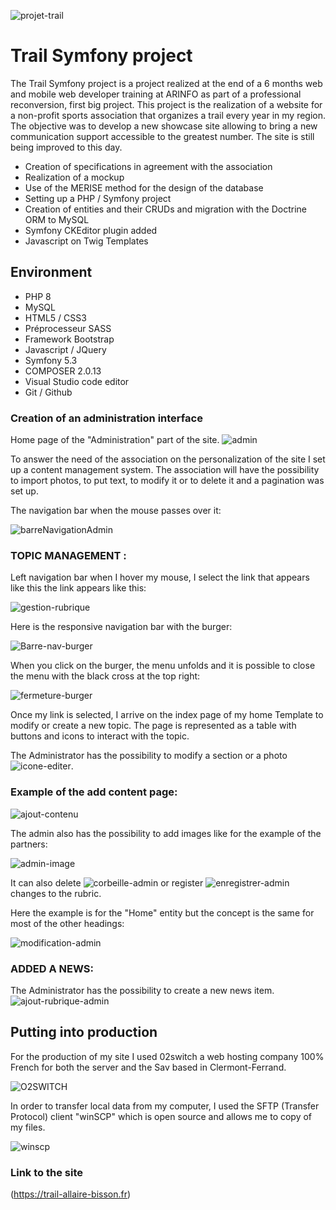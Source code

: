 ![projet-trail](https://user-images.githubusercontent.com/79690181/142174993-346f7110-c2e1-4040-b822-c4d6ae63bd11.png)


# Trail Symfony project

The Trail Symfony project is a project realized at the end of a 6 months web and mobile web developer training at ARINFO as part of a professional reconversion, first big project.
This project is the realization of a website for a non-profit sports association that organizes a trail every year in my region.
The objective was to develop a new showcase site allowing to bring a new communication support
accessible to the greatest number.
The site is still being improved to this day.


* Creation of specifications in agreement with the association
* Realization of a mockup
* Use of the MERISE method for the design of the database
* Setting up a PHP / Symfony project
* Creation of entities and their CRUDs and migration with the Doctrine ORM to MySQL
* Symfony CKEditor plugin added
* Javascript on Twig Templates


## Environment 

* PHP 8
* MySQL
* HTML5 / CSS3
* Préprocesseur SASS
* Framework Bootstrap
* Javascript / JQuery
* Symfony 5.3
* COMPOSER 2.0.13
* Visual Studio code editor
* Git / Github


### Creation of an administration interface

Home page of the "Administration" part of the site.
![admin](https://user-images.githubusercontent.com/79690181/142187976-6433b94b-bfce-4d5a-a9a5-b2a4e7f82bba.png)

To answer the need of the association on the personalization of the site I set up a
content management system.
The association will have the possibility to import photos, to put text, to modify it or to delete it and a pagination was set up.


The navigation bar when the mouse passes over it:

![barreNavigationAdmin](https://user-images.githubusercontent.com/79690181/142189501-2b9d736f-447c-4e30-9591-276764f2a3eb.png)

### TOPIC MANAGEMENT :
Left navigation bar when I hover my mouse, I select the link that appears like this
the link appears like this:

![gestion-rubrique](https://user-images.githubusercontent.com/79690181/142189799-9f5558a6-1594-4d84-ad14-9a4795a7c02a.png)

Here is the responsive navigation bar with the burger:

![Barre-nav-burger](https://user-images.githubusercontent.com/79690181/142190590-d8aac252-b66a-457c-91b0-c95bddd558fc.png)

When you click on the burger, the menu unfolds and it is possible to close the menu with the
black cross at the top right:

![fermeture-burger](https://user-images.githubusercontent.com/79690181/142191019-c6f54318-02ae-40b6-b6fa-e002b229b6cd.png)

Once my link is selected, I arrive on the index page of my home Template
to modify or create a new topic.
The page is represented as a table with buttons and icons to interact with the topic.


The Administrator has the possibility to modify a section or a photo  ![icone-editer](https://user-images.githubusercontent.com/79690181/142191330-e9bb3603-6480-445e-8057-4b4f0a17001c.png).

### Example of the add content page:

![ajout-contenu](https://user-images.githubusercontent.com/79690181/142191696-88cf82de-9785-401c-8991-13bee55f2b88.png)

The admin also has the possibility to add images like for the example of the partners:

![admin-image](https://user-images.githubusercontent.com/79690181/142191916-791020af-cff2-424b-a233-48a7dd0a8322.png)

It can also delete  ![corbeille-admin](https://user-images.githubusercontent.com/79690181/142192419-62406f48-f488-4922-bd99-24dae9e25c57.png)  or register ![enregistrer-admin](https://user-images.githubusercontent.com/79690181/142192447-e9a77521-de23-4f28-bf6e-99536c8e514a.png)
changes to the rubric.

Here the example is for the "Home" entity but the concept is the same for most of the other headings:

![modification-admin](https://user-images.githubusercontent.com/79690181/142192499-a8357887-a90e-410d-80a8-7a2d6290d70b.png)

### ADDED A NEWS:
The Administrator has the possibility to create a new news item.
![ajout-rubrique-admin](https://user-images.githubusercontent.com/79690181/142192885-a9e1e325-6b13-4dad-b605-96f8943b0f07.png)

## Putting into production

For the production of my site I used 02switch a web hosting company
100% French for both the server and the Sav based in Clermont-Ferrand.


![O2SWITCH](https://user-images.githubusercontent.com/79690181/142199551-467e9e87-02ce-486e-9c75-16f3d02a28ba.png)

In order to transfer local data from my computer, I used the
SFTP (Transfer Protocol) client "winSCP" which is open source and allows me to copy
of my files.

![winscp](https://user-images.githubusercontent.com/79690181/142199577-2df3b560-e1ec-4727-8282-02d8385109f8.png)

### Link to the site

(https://trail-allaire-bisson.fr)